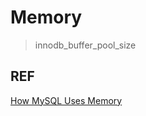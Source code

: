 # Memory

> innodb_buffer_pool_size


## REF

[How MySQL Uses Memory](https://dev.mysql.com/doc/refman/5.6/en/memory-use.html)


